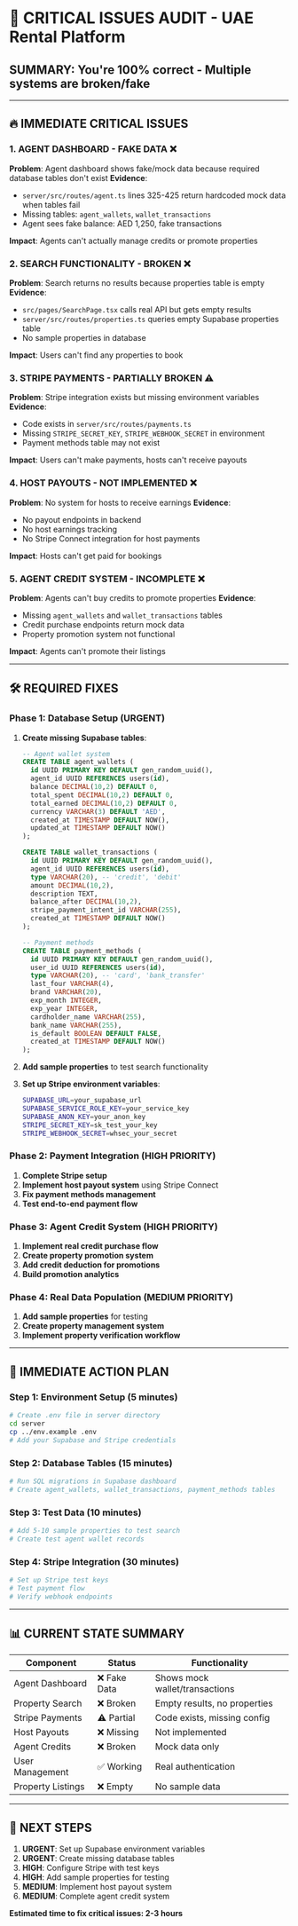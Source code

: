 # 🚨 CRITICAL ISSUES AUDIT - UAE Rental Platform

## **SUMMARY: You're 100% correct - Multiple systems are broken/fake**

---

## 🔥 **IMMEDIATE CRITICAL ISSUES**

### 1. **AGENT DASHBOARD - FAKE DATA** ❌
**Problem**: Agent dashboard shows fake/mock data because required database tables don't exist
**Evidence**: 
- `server/src/routes/agent.ts` lines 325-425 return hardcoded mock data when tables fail
- Missing tables: `agent_wallets`, `wallet_transactions`
- Agent sees fake balance: AED 1,250, fake transactions

**Impact**: Agents can't actually manage credits or promote properties

### 2. **SEARCH FUNCTIONALITY - BROKEN** ❌  
**Problem**: Search returns no results because properties table is empty
**Evidence**:
- `src/pages/SearchPage.tsx` calls real API but gets empty results
- `server/src/routes/properties.ts` queries empty Supabase properties table
- No sample properties in database

**Impact**: Users can't find any properties to book

### 3. **STRIPE PAYMENTS - PARTIALLY BROKEN** ⚠️
**Problem**: Stripe integration exists but missing environment variables
**Evidence**:
- Code exists in `server/src/routes/payments.ts` 
- Missing `STRIPE_SECRET_KEY`, `STRIPE_WEBHOOK_SECRET` in environment
- Payment methods table may not exist

**Impact**: Users can't make payments, hosts can't receive payouts

### 4. **HOST PAYOUTS - NOT IMPLEMENTED** ❌
**Problem**: No system for hosts to receive earnings
**Evidence**: 
- No payout endpoints in backend
- No host earnings tracking
- No Stripe Connect integration for host payments

**Impact**: Hosts can't get paid for bookings

### 5. **AGENT CREDIT SYSTEM - INCOMPLETE** ❌
**Problem**: Agents can't buy credits to promote properties
**Evidence**:
- Missing `agent_wallets` and `wallet_transactions` tables
- Credit purchase endpoints return mock data
- Property promotion system not functional

**Impact**: Agents can't promote their listings

---

## 🛠️ **REQUIRED FIXES**

### **Phase 1: Database Setup (URGENT)**
1. **Create missing Supabase tables**:
   ```sql
   -- Agent wallet system
   CREATE TABLE agent_wallets (
     id UUID PRIMARY KEY DEFAULT gen_random_uuid(),
     agent_id UUID REFERENCES users(id),
     balance DECIMAL(10,2) DEFAULT 0,
     total_spent DECIMAL(10,2) DEFAULT 0,
     total_earned DECIMAL(10,2) DEFAULT 0,
     currency VARCHAR(3) DEFAULT 'AED',
     created_at TIMESTAMP DEFAULT NOW(),
     updated_at TIMESTAMP DEFAULT NOW()
   );

   CREATE TABLE wallet_transactions (
     id UUID PRIMARY KEY DEFAULT gen_random_uuid(),
     agent_id UUID REFERENCES users(id),
     type VARCHAR(20), -- 'credit', 'debit'
     amount DECIMAL(10,2),
     description TEXT,
     balance_after DECIMAL(10,2),
     stripe_payment_intent_id VARCHAR(255),
     created_at TIMESTAMP DEFAULT NOW()
   );

   -- Payment methods
   CREATE TABLE payment_methods (
     id UUID PRIMARY KEY DEFAULT gen_random_uuid(),
     user_id UUID REFERENCES users(id),
     type VARCHAR(20), -- 'card', 'bank_transfer'
     last_four VARCHAR(4),
     brand VARCHAR(20),
     exp_month INTEGER,
     exp_year INTEGER,
     cardholder_name VARCHAR(255),
     bank_name VARCHAR(255),
     is_default BOOLEAN DEFAULT FALSE,
     created_at TIMESTAMP DEFAULT NOW()
   );
   ```

2. **Add sample properties** to test search functionality

3. **Set up Stripe environment variables**:
   ```bash
   SUPABASE_URL=your_supabase_url
   SUPABASE_SERVICE_ROLE_KEY=your_service_key
   SUPABASE_ANON_KEY=your_anon_key
   STRIPE_SECRET_KEY=sk_test_your_key
   STRIPE_WEBHOOK_SECRET=whsec_your_secret
   ```

### **Phase 2: Payment Integration (HIGH PRIORITY)**
1. **Complete Stripe setup**
2. **Implement host payout system** using Stripe Connect
3. **Fix payment methods management**
4. **Test end-to-end payment flow**

### **Phase 3: Agent Credit System (HIGH PRIORITY)**  
1. **Implement real credit purchase flow**
2. **Create property promotion system**
3. **Add credit deduction for promotions**
4. **Build promotion analytics**

### **Phase 4: Real Data Population (MEDIUM PRIORITY)**
1. **Add sample properties** for testing
2. **Create property management system**
3. **Implement property verification workflow**

---

## 🎯 **IMMEDIATE ACTION PLAN**

### **Step 1: Environment Setup** (5 minutes)
```bash
# Create .env file in server directory
cd server
cp ../env.example .env
# Add your Supabase and Stripe credentials
```

### **Step 2: Database Tables** (15 minutes)
```bash
# Run SQL migrations in Supabase dashboard
# Create agent_wallets, wallet_transactions, payment_methods tables
```

### **Step 3: Test Data** (10 minutes)
```bash
# Add 5-10 sample properties to test search
# Create test agent wallet records
```

### **Step 4: Stripe Integration** (30 minutes)
```bash
# Set up Stripe test keys
# Test payment flow
# Verify webhook endpoints
```

---

## 📊 **CURRENT STATE SUMMARY**

| Component | Status | Functionality |
|-----------|--------|---------------|
| Agent Dashboard | ❌ Fake Data | Shows mock wallet/transactions |
| Property Search | ❌ Broken | Empty results, no properties |
| Stripe Payments | ⚠️ Partial | Code exists, missing config |
| Host Payouts | ❌ Missing | Not implemented |
| Agent Credits | ❌ Broken | Mock data only |
| User Management | ✅ Working | Real authentication |
| Property Listings | ❌ Empty | No sample data |

---

## 🚀 **NEXT STEPS**

1. **URGENT**: Set up Supabase environment variables
2. **URGENT**: Create missing database tables  
3. **HIGH**: Configure Stripe with test keys
4. **HIGH**: Add sample properties for testing
5. **MEDIUM**: Implement host payout system
6. **MEDIUM**: Complete agent credit system

**Estimated time to fix critical issues: 2-3 hours** 